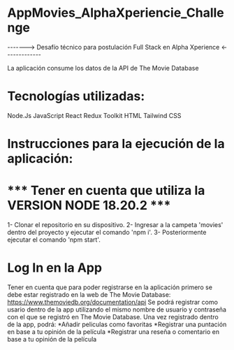 # AppMovies_AlphaXperiencie_Challenge

-------> Desafío técnico para postulación Full Stack en Alpha Xperience <-------------

La aplicación consume los datos de la API de The Movie Database


# Tecnologías utilizadas:
Node.Js
JavaScript
React
Redux Toolkit
HTML
Tailwind CSS


# Instrucciones para la ejecución de la aplicación:

# *** Tener en cuenta que utiliza la VERSION NODE 18.20.2 ***

1- Clonar el repositorio en su dispositivo.
2- Ingresar a la campeta 'movies' dentro del proyecto y ejecutar el comando 'npm i'.
3- Posteriormente ejecutar el comando 'npm start'.

# Log In en la App
Tener en cuenta que para poder registrarse en la aplicación primero se debe estar registrado en la web de The Movie Database: https://www.themoviedb.org/documentation/api
Se podrá registrar como usario dentro de la app utilizando el mismo nombre de usuario y contraseña con el que se registró en The Movie Database.
Una vez registrado dentro de la app, podrá:
*Añadir peliculas como favoritas
*Registrar una puntación en base a tu opinión de la película 
*Registrar una reseña o comentario en base a tu opinión de la película
